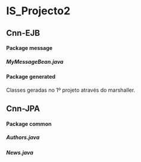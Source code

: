 IS_Projecto2
============

Cnn-EJB
-------

#### Package message
##### MyMessageBean.java

#### Package generated
Classes geradas no 1º projeto através do marshaller.


Cnn-JPA
-------

#### Package common
##### Authors.java

##### News.java
